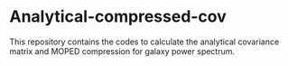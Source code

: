 # Analytical-compressed-cov
This repository contains the codes to calculate the analytical covariance matrix and MOPED compression for galaxy power spectrum. 
